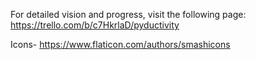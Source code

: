 For detailed vision and progress, visit the following page:
https://trello.com/b/c7HkrlaD/pyductivity

Icons- https://www.flaticon.com/authors/smashicons
